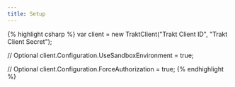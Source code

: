 ```yaml
---
title: Setup
---
```

{% highlight csharp %}
var client = new TraktClient("Trakt Client ID", "Trakt Client Secret");

// Optional
client.Configuration.UseSandboxEnvironment = true;

// Optional
client.Configuration.ForceAuthorization = true;
{% endhighlight %}